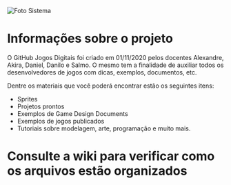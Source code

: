 ![Foto Sistema](https://github.com/dfilitto/jogosdigitais/blob/main/imagens/github%20-%20jogos%20digitais.jpg)

# Informações sobre o projeto
O GitHub Jogos Digitais foi criado em 01/11/2020 pelos docentes Alexandre, Akira, Daniel, Danilo e Salmo. O mesmo tem a finalidade de auxiliar todos os desenvolvedores de jogos com dicas, exemplos, documentos, etc.

Dentre os materiais que você poderá encontrar estão os seguintes itens:
- Sprites
- Projetos prontos
- Exemplos de Game Design Documents
- Exemplos de jogos publicados
- Tutoriais sobre modelagem, arte, programação e muito mais.

# Consulte a wiki para verificar como os arquivos estão organizados
